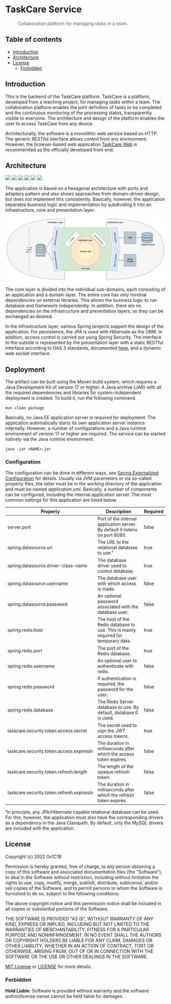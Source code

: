# TaskCare Service

> Collaboration platform for managing tasks in a team.

## Table of contents

- [Introduction](#introduction)
- [Architecture](#architecture)
- [License](#license)
  - [Forbidden](#forbidden)

## Introduction

This is the backend of the TaskCare platform. TaskCare is a platform, developed from a teaching project, for managing
tasks within a team. The collaboration platform enables the joint definition of tasks to be completed and the
continuous monitoring of the processing status, transparently visible to everyone. The architecture and design of the
platform enables the user to access TaskCare from any device.

Architecturally, the software is a monolithic web service based on HTTP. The generic RESTful interface allows control
from any environment. However, the browser-based web application [TaskCare Web](https://github.com/0x1C1B/taskcare-web)
is recommended as the officially developed front end.

## Architecture

![](https://img.shields.io/badge/dynamic/xml?color=red&label=Java&query=%2F%2A%5Blocal-name%28%29%3D%27project%27%5D%2F%2A%5Blocal-name%28%29%3D%27properties%27%5D%2F%2A%5Blocal-name%28%29%3D%27java.version%27%5D&url=https%3A%2F%2Fraw.githubusercontent.com%2F0x1C1B%2Ftaskcare-service%2Fmaster%2Fpom.xml&logo=openjdk)
![](https://img.shields.io/badge/dynamic/xml?color=green&label=Spring%20Boot&query=%2F%2A%5Blocal-name%28%29%3D%27project%27%5D%2F%2A%5Blocal-name%28%29%3D%27parent%27%5D%2F%2A%5Blocal-name%28%29%3D%27version%27%5D&url=https%3A%2F%2Fraw.githubusercontent.com%2F0x1C1B%2Ftaskcare-service%2Fmaster%2Fpom.xml&logo=spring-boot)
![](https://img.shields.io/badge/ORM-Hibernate-blue?logo=hibernate)
![](https://img.shields.io/badge/Database-MySQL-blue?logo=mysql)
![](https://img.shields.io/badge/Database-Redis-red?logo=redis)
![](https://img.shields.io/badge/OpenAPI-3.0.1-green?logo=openapi-initiative)

The application is based on a hexagonal architecture with ports and adapters pattern and also shows approaches from
domain-driven design, but does not implement this consistently. Basically, however, the application separates business
logic and implementation by subdividing it into an infrastructure, core and presentation layer.

![Architecture](docs/images/architecture.png)

The core layer is divided into the individual sub-domains, each consisting of an application and a domain layer. The
entire core has only minimal dependencies on external libraries. This allows the business logic to run database and
framework independently. In addition, there are no dependencies on the infrastructure and presentation layers, so they
can be exchanged as desired.

In the infrastructure layer, various Spring projects support the design of the application. For persistence, the JPA is
used with Hibernate as the ORM. In addition, access control is carried out using Spring Security. The interface to the
outside is represented by the presentation layer with a static RESTful interface according to OAS 3 standards,
documented [here](src/main/resources/docs/v1/openapi.yml), and a dynamic web socket interface.

## Deployment

The artifact can be built using the Maven build system, which requires a Java Development Kit of version 17 or higher.
A Java archive (JAR) with all the required dependencies and libraries for system-independent deployment is created. To
build it, run the following command.

```shell
mvn clean package
```

Basically, no Java EE application server is required for deployment. The application automatically starts its own
application server instance internally. However, a number of configurations and a Java runtime environment of version
17 or higher are required. The service can be started natively via the Java runtime environment.

```shell
java -jar <NAME>.jar
```

### Configuration

The configuration can be done in different ways,
see [Spring Externalized Configuration](https://docs.spring.io/spring-boot/docs/current/reference/html/features.html#features.external-config)
for details. Usually via JVM parameters or via so-called property files, the latter must be in the working directory of
the application and must be named *application.yml*. Basically, a number of components can be configured, including the
internal application server. The most common settings for this application are listed below.

| Property                                  | Description                                                                        | Required |
|-------------------------------------------|------------------------------------------------------------------------------------|----------|
| server.port                               | Port of the internal application server. By default it listens on port 8080.       | false    |
| spring.datasource.url                     | The URL to the relational database to use.¹                                        | true     |
| spring.datasource.driver-class-name       | The database driver used to control database.                                      | true     |
| spring.datasource.username                | The database user with which access is made.                                       | false    |
| spring.datasource.password                | An optional password associated with the database user.                            | false    |
| spring.redis.host                         | The host of the Redis database to use. This is mainly required for temporary data. | true     |
| spring.redis.port                         | The port of the Redis database.                                                    | true     |
| spring.redis.username                     | An optional user to authenticate with redis.                                       | false    |
| spring.redis.password                     | If authentication is required, the password for the user.                          | false    |
| spring.redis.database                     | The Redis Server database to use. By default, database 0 is used.                  | false    |
| taskcare.security.token.access.secret     | The secret used to sign the JWT access tokens.                                     | true     |
| taskcare.security.token.access.expiresIn  | The duration in milliseconds after which the access token expires.                 | false    |
| taskcare.security.token.refresh.length    | The length of the opaque refresh token.                                            | false    |
| taskcare.security.token.refresh.expiresIn | The duration in milliseconds after which the refresh token expires.                | false    |

¹In principle, any JPA/Hibernate capable relational database can be used. For this, however, the application must also
have the corresponding drivers as a dependency in the Java Classpath. By default, only the MySQL drivers are included
with the application.

## License

Copyright (c) 2022 0x1C1B

Permission is hereby granted, free of charge, to any person obtaining a copy
of this software and associated documentation files (the "Software"), to deal
in the Software without restriction, including without limitation the rights
to use, copy, modify, merge, publish, distribute, sublicense, and/or sell
copies of the Software, and to permit persons to whom the Software is
furnished to do so, subject to the following conditions:

The above copyright notice and this permission notice shall be included in all
copies or substantial portions of the Software.

THE SOFTWARE IS PROVIDED "AS IS", WITHOUT WARRANTY OF ANY KIND, EXPRESS OR
IMPLIED, INCLUDING BUT NOT LIMITED TO THE WARRANTIES OF MERCHANTABILITY,
FITNESS FOR A PARTICULAR PURPOSE AND NONINFRINGEMENT. IN NO EVENT SHALL THE
AUTHORS OR COPYRIGHT HOLDERS BE LIABLE FOR ANY CLAIM, DAMAGES OR OTHER
LIABILITY, WHETHER IN AN ACTION OF CONTRACT, TORT OR OTHERWISE, ARISING FROM,
OUT OF OR IN CONNECTION WITH THE SOFTWARE OR THE USE OR OTHER DEALINGS IN THE
SOFTWARE.

[MIT License](https://opensource.org/licenses/MIT) or [LICENSE](LICENSE) for
more details.

### Forbidden

**Hold Liable**: Software is provided without warranty and the software
author/license owner cannot be held liable for damages.